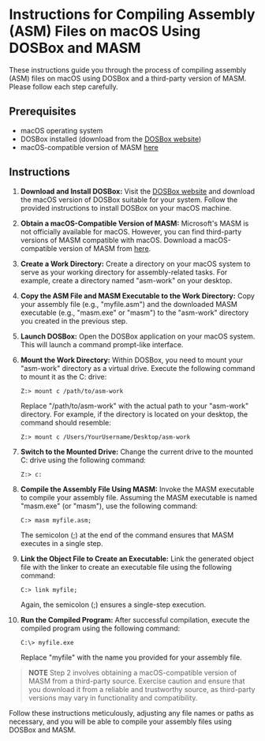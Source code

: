 # Instructions for Compiling Assembly (ASM) Files on macOS Using DOSBox and MASM

These instructions guide you through the process of compiling assembly (ASM) files on macOS using DOSBox and a
third-party version of MASM. Please follow each step carefully.

## Prerequisites

- macOS operating system
- DOSBox installed (download from the [DOSBox website](https://www.dosbox.com/download.php))
- macOS-compatible version of MASM [here](https://www2.cs.science.cmu.ac.th/staff/chumphol/204231/MASM.rar)

## Instructions

1. **Download and Install DOSBox:** Visit the [DOSBox website](https://www.dosbox.com/download.php) and download the
   macOS version of DOSBox suitable for your system. Follow the provided instructions to install DOSBox on your macOS
   machine.

2. **Obtain a macOS-Compatible Version of MASM:** Microsoft's MASM is not officially available for macOS. However, you
   can find third-party versions of MASM compatible with macOS. Download a macOS-compatible version of MASM
   from [here](https://www2.cs.science.cmu.ac.th/staff/chumphol/204231/MASM.rar).

3. **Create a Work Directory:** Create a directory on your macOS system to serve as your working directory for
   assembly-related tasks. For example, create a directory named "asm-work" on your desktop.

4. **Copy the ASM File and MASM Executable to the Work Directory:** Copy your assembly file (e.g., "myfile.asm") and the
   downloaded MASM executable (e.g., "masm.exe" or "masm") to the "asm-work" directory you created in the previous step.

5. **Launch DOSBox:** Open the DOSBox application on your macOS system. This will launch a command prompt-like
   interface.

6. **Mount the Work Directory:** Within DOSBox, you need to mount your "asm-work" directory as a virtual drive. Execute
   the following command to mount it as the C: drive:

    ```DOS
   Z:> mount c /path/to/asm-work
   ```

   Replace "/path/to/asm-work" with the actual path to your "asm-work" directory. For example, if the directory is
   located on your desktop, the command should resemble:

    ```DOS
   Z:> mount c /Users/YourUsername/Desktop/asm-work
    ```

7. **Switch to the Mounted Drive:** Change the current drive to the mounted C: drive using the following command:

    ```DOS
   Z:> c:
    ```

8. **Compile the Assembly File Using MASM:** Invoke the MASM executable to compile your assembly file. Assuming the MASM
   executable is named "masm.exe" (or "masm"), use the following command:

    ```DOS
    C:> masm myfile.asm;
    ```

   The semicolon (;) at the end of the command ensures that MASM executes in a single step.

9. **Link the Object File to Create an Executable:** Link the generated object file with the linker to create an
   executable file using the following command:

   ```DOS
   C:> link myfile; 
   ```

   Again, the semicolon (;) ensures a single-step execution.

10. **Run the Compiled Program:** After successful compilation, execute the compiled program using the following
    command:

    ```DOS
    C:\> myfile.exe
    ```

    Replace "myfile" with the name you provided for your assembly file.

> **NOTE**
> Step 2 involves obtaining a macOS-compatible version of MASM from a third-party source. Exercise caution and
> ensure that you download it from a reliable and trustworthy source, as third-party versions may vary in functionality
> and compatibility.

Follow these instructions meticulously, adjusting any file names or paths as necessary, and you will be able to compile
your assembly files using DOSBox and MASM.
